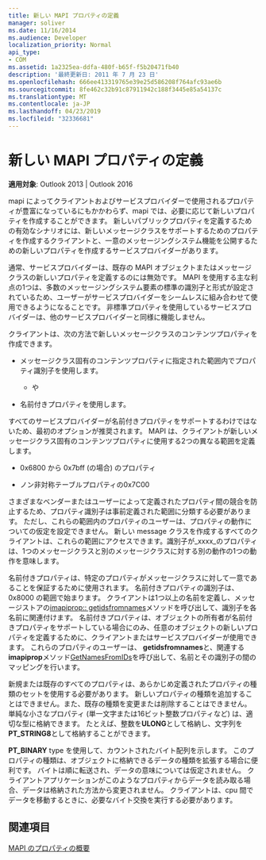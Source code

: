 ```yaml
---
title: 新しい MAPI プロパティの定義
manager: soliver
ms.date: 11/16/2014
ms.audience: Developer
localization_priority: Normal
api_type:
- COM
ms.assetid: 1a2325ea-ddfa-480f-b65f-f5b20471fb40
description: '最終更新日: 2011 年 7 月 23 日'
ms.openlocfilehash: 666ee413319765e39e25d586208f764afc93ae6b
ms.sourcegitcommit: 8fe462c32b91c87911942c188f3445e85a54137c
ms.translationtype: MT
ms.contentlocale: ja-JP
ms.lasthandoff: 04/23/2019
ms.locfileid: "32336681"
---
```

# <a name="defining-new-mapi-properties"></a>新しい MAPI プロパティの定義

  
  
**適用対象**: Outlook 2013 | Outlook 2016 
  
mapi によってクライアントおよびサービスプロバイダーで使用されるプロパティが豊富になっているにもかかわらず、mapi では、必要に応じて新しいプロパティを作成することができます。 新しいパブリックプロパティを定義するための有効なシナリオには、新しいメッセージクラスをサポートするためのプロパティを作成するクライアントと、一意のメッセージングシステム機能を公開するための新しいプロパティを作成するサービスプロバイダーがあります。
  
通常、サービスプロバイダーは、既存の MAPI オブジェクトまたはメッセージクラスの新しいプロパティを定義するのには無効です。 MAPI を使用する主な利点の1つは、多数のメッセージングシステム要素の標準の識別子と形式が設定されているため、ユーザーがサービスプロバイダーをシームレスに組み合わせて使用できるようになることです。 非標準プロパティを使用しているサービスプロバイダーは、他のサービスプロバイダーと同様に機能しません。 
  
クライアントは、次の方法で新しいメッセージクラスのコンテンツプロパティを作成できます。
  
- メッセージクラス固有のコンテンツプロパティに指定された範囲内でプロパティ識別子を使用します。
    
    - や
    
- 名前付きプロパティを使用します。 
    
すべてのサービスプロバイダーが名前付きプロパティをサポートするわけではないため、最初のオプションが推奨されます。 MAPI は、クライアントが新しいメッセージクラス固有のコンテンツプロパティに使用する2つの異なる範囲を定義します。
  
- 0x6800 から 0x7bff (の場合) のプロパティ
    
- ノン非対称テーブルプロパティの0x7C00
    
さまざまなベンダーまたはユーザーによって定義されたプロパティ間の競合を防止するため、プロパティ識別子は事前定義された範囲に分類する必要があります。 ただし、これらの範囲内のプロパティのユーザーは、プロパティの動作についての仮定を設定できません。 新しい message クラスを作成するすべてのクライアントは、これらの範囲にアクセスできます。識別子が_xxxx_のプロパティは、1つのメッセージクラスと別のメッセージクラスに対する別の動作の1つの動作を意味します。 
  
名前付きプロパティは、特定のプロパティがメッセージクラスに対して一意であることを保証するために使用されます。 名前付きプロパティの識別子は、0x8000 の範囲で始まります。 クライアントは1つ以上の名前を定義し、メッセージストアの[imapiprop:: getidsfromnames](imapiprop-getidsfromnames.md)メソッドを呼び出して、識別子を各名前に関連付けます。 名前付きプロパティは、オブジェクトの所有者が名前付きプロパティをサポートしている場合にのみ、任意のオブジェクトの新しいプロパティを定義するために、クライアントまたはサービスプロバイダーが使用できます。 これらのプロパティのユーザーは、 **getidsfromnames**と、関連する**imapiprop**メソッド[GetNamesFromIDs](imapiprop-getnamesfromids.md)を呼び出して、名前とその識別子の間のマッピングを行います。
  
新規または既存のすべてのプロパティは、あらかじめ定義されたプロパティの種類のセットを使用する必要があります。 新しいプロパティの種類を追加することはできません。また、既存の種類を変更または削除することはできません。 単純な小さなプロパティ (単一文字または16ビット整数プロパティなど) は、適切な型に格納できます。 たとえば、整数を**ULONG**として格納し、文字列を**PT_STRING8**として格納することができます。 
  
**PT_BINARY** type を使用して、カウントされたバイト配列を示します。 このプロパティの種類は、オブジェクトに格納できるデータの種類を拡張する場合に便利です。 バイトは順に転送され、データの意味については仮定されません。 クライアントアプリケーションがこのようなプロパティからデータを読み取る場合、データは格納された方法から変更されません。 クライアントは、cpu 間でデータを移動するときに、必要なバイト交換を実行する必要があります。 
  
## <a name="see-also"></a>関連項目



[MAPI のプロパティの概要](mapi-property-overview.md)

